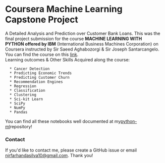 # Coursera Machine Learning Capstone Project
A Detailed Analysis and Prediction over Customer Bank Loans. This was the final project submission for the course **MACHINE LEARNING WITH PYTHON offered by IBM** (International Business Machines Corporation) on Coursera instructed by Sir Saeed Aghabozorgi & Sir Joseph Santarcangelo. You can find the course on this [link](https://www.coursera.org/learn/machine-learning-with-python).
<br>
Learning outcomes & Other Skills Acquired along the course:
~~~
  * Cancer Detection
  * Predicting Economic Trends
  * Predicting Customer Churn
  * Recommendation Engines
  * Regression
  * Classification
  * Clustering
  * Sci-kit Learn
  * SciPy
  * NumPy
  * Pandas
~~~
You can find all these notebooks well documented at my[python-ml](https://github.com/khanfarhan10/python-ml)repository!

### Contact

If you'd like to contact me, please create a GitHub issue or email njrfarhandasilva10@gmail.com. Thank you!
